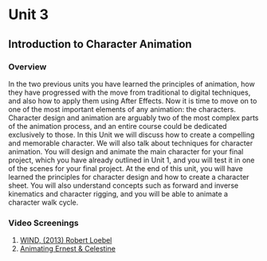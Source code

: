 # Unit 3

## Introduction to Character Animation

### Overview

In the two previous units you have learned the principles of animation, how they have progressed with the move from traditional to digital techniques, and also how to apply them using After Effects. Now it is time to move on to one of the most important elements of any animation: the characters. Character design and animation are arguably two of the most complex parts of the animation process, and an entire course could be dedicated exclusively to those. In this Unit we will discuss how to create a compelling and memorable character. We will also talk about techniques for character animation. You will design and animate the main character for your final project, which you have already outlined in Unit 1, and you will test it in one of the scenes for your final project. At the end of this unit, you will have learned the principles for character design and how to create a character sheet. You will also understand concepts such as forward and inverse kinematics and character rigging, and you will be able to animate a character walk cycle.

### Video Screenings

1. [WIND, (2013) Robert Loebel](https://vimeo.com/80883637)
2. [Animating Ernest & Celestine](https://www.youtube.com/watch?v=ILpNlfO6qMg&)

